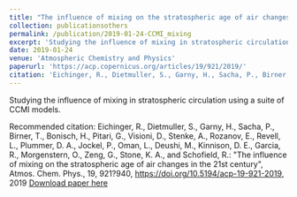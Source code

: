```yaml
---
title: "The influence of mixing on the stratospheric age of air changes in the 21st century"
collection: publicationsothers
permalink: /publication/2019-01-24-CCMI_mixing
excerpt: 'Studying the influence of mixing in stratospheric circulation using a suite of CCMI models.'
date: 2019-01-24
venue: 'Atmospheric Chemistry and Physics'
paperurl: 'https://acp.copernicus.org/articles/19/921/2019/'
citation: 'Eichinger, R., Dietmuller, S., Garny, H., Sacha, P., Birner, T., Bonisch, H., Pitari, G., Visioni, D., Stenke, A., Rozanov, E., Revell, L., Plummer, D. A., Jockel, P., Oman, L., Deushi, M., Kinnison, D. E., Garcia, R., Morgenstern, O., Zeng, G., Stone, K. A., and Schofield, R.: &quot;The influence of mixing on the stratospheric age of air changes in the 21st century&quot;, Atmos. Chem. Phys., 19, 921-940, https://doi.org/10.5194/acp-19-921-2019, 2019'
---
```


Studying the influence of mixing in stratospheric circulation using a suite of CCMI models.

Recommended citation: Eichinger, R., Dietmuller, S., Garny, H., Sacha, P., Birner, T., Bonisch, H., Pitari, G., Visioni, D., Stenke, A., Rozanov, E., Revell, L., Plummer, D. A., Jockel, P., Oman, L., Deushi, M., Kinnison, D. E., Garcia, R., Morgenstern, O., Zeng, G., Stone, K. A., and Schofield, R.: &quot;The influence of mixing on the stratospheric age of air changes in the 21st century&quot;, Atmos. Chem. Phys., 19, 921?940, https://doi.org/10.5194/acp-19-921-2019, 2019
[Download paper here](https://acp.copernicus.org/articles/19/921/2019/acp-19-921-2019.pdf)